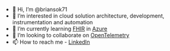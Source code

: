 - 👋 Hi, I’m @briansok71
- 👀 I’m interested in cloud solution architecture, development, instrumentation and automation
- 🌱 I’m currently learning [FHIR](https://www.hl7.org/fhir/) in [Azure](https://azure.microsoft.com/en-us/)
- 💞️ I’m looking to collaborate on [OpenTelemetry](https://opentelemetry.io/)
- 📫 How to reach me - [LinkedIn](https://www.linkedin.com/in/brian-sokolowski/)

<!---
briansok71/briansok71 is a ✨ special ✨ repository because its `README.md` (this file) appears on your GitHub profile.
You can click the Preview link to take a look at your changes.
--->
